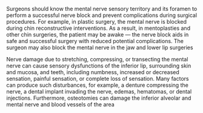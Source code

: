 Surgeons should know the mental nerve sensory territory and its foramen to perform a successful nerve block and prevent complications during surgical procedures. For example, in plastic surgery, the mental nerve is blocked during chin reconstructive interventions. As a result, in mentoplasties and other chin surgeries, the patient may be awake — the nerve block aids in safe and successful surgery with reduced potential complications. The surgeon may also block the mental nerve in the jaw and lower lip surgeries

Nerve damage due to stretching, compressing, or transecting the mental nerve can cause sensory dysfunctions of the inferior lip, surrounding skin and mucosa, and teeth, including numbness, increased or decreased sensation, painful sensation, or complete loss of sensation. Many factors can produce such disturbances, for example, a denture compressing the nerve, a dental implant invading the nerve, edemas, hematomas, or dental injections. Furthermore, osteotomies can damage the inferior alveolar and mental nerve and blood vessels of the area